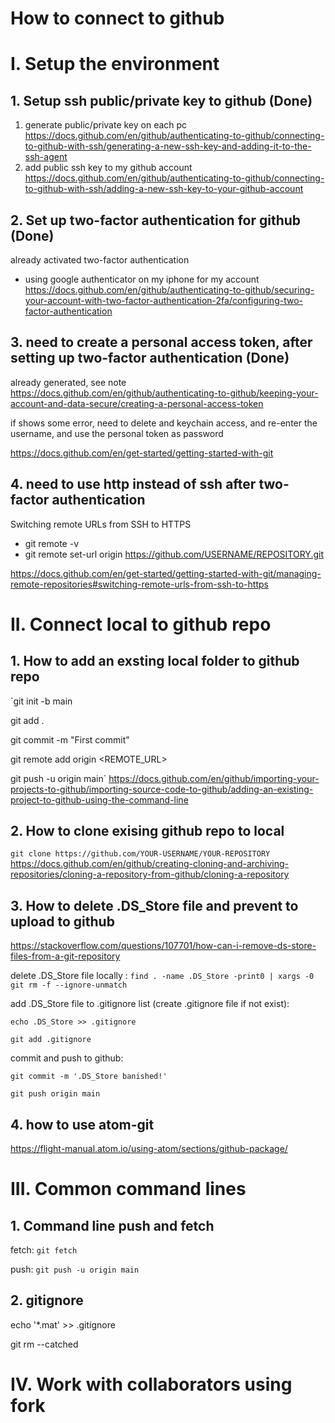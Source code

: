 
# How to connect to github
# I. Setup the environment 
## 1. Setup ssh public/private key to github (Done)

1. generate public/private key on each pc
https://docs.github.com/en/github/authenticating-to-github/connecting-to-github-with-ssh/generating-a-new-ssh-key-and-adding-it-to-the-ssh-agent
2. add public ssh key to my github account
https://docs.github.com/en/github/authenticating-to-github/connecting-to-github-with-ssh/adding-a-new-ssh-key-to-your-github-account

## 2. Set up two-factor authentication for github (Done)
already activated two-factor authentication
- using google authenticator on my iphone for my account
https://docs.github.com/en/github/authenticating-to-github/securing-your-account-with-two-factor-authentication-2fa/configuring-two-factor-authentication


## 3. need to create a personal access token,  after setting up two-factor authentication (Done)
already generated, see note
https://docs.github.com/en/github/authenticating-to-github/keeping-your-account-and-data-secure/creating-a-personal-access-token

if shows some error, need to delete and keychain access, and re-enter the username, and use the personal token as password

https://docs.github.com/en/get-started/getting-started-with-git

## 4. need to use http instead of ssh  after two-factor authentication
Switching remote URLs from SSH to HTTPS
- git remote -v
- git remote set-url origin https://github.com/USERNAME/REPOSITORY.git

https://docs.github.com/en/get-started/getting-started-with-git/managing-remote-repositories#switching-remote-urls-from-ssh-to-https

# II. Connect local to github repo
## 1. How to add an exsting local folder to github repo
`git init -b main

git add .

git commit -m "First commit"

git remote add origin  <REMOTE_URL>

git push -u origin main`
https://docs.github.com/en/github/importing-your-projects-to-github/importing-source-code-to-github/adding-an-existing-project-to-github-using-the-command-line
## 2. How to clone exising github repo to local
`git clone https://github.com/YOUR-USERNAME/YOUR-REPOSITORY`
https://docs.github.com/en/github/creating-cloning-and-archiving-repositories/cloning-a-repository-from-github/cloning-a-repository


## 3. How to delete .DS_Store file and prevent to upload to github 
https://stackoverflow.com/questions/107701/how-can-i-remove-ds-store-files-from-a-git-repository

delete .DS_Store file locally :
`find . -name .DS_Store -print0 | xargs -0 git rm -f --ignore-unmatch`

add .DS_Store file to .gitignore list (create .gitignore file if not exist):

`echo .DS_Store >> .gitignore`

`git add .gitignore`

commit and push to github:

`git commit -m '.DS_Store banished!'`

`git push origin main`


## 4. how to use atom-git
https://flight-manual.atom.io/using-atom/sections/github-package/

# III. Common command lines 
## 1. Command line push and fetch 
fetch: 
`git fetch`

push:
`git push -u origin main`


## 2. gitignore 
echo '*.mat' >> .gitignore

git rm --catched 


# IV. Work with collaborators using fork
